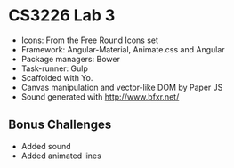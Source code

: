 CS3226 Lab 3
=================================

- Icons: From the Free Round Icons set
- Framework: Angular-Material, Animate.css and Angular
- Package managers: Bower
- Task-runner: Gulp
- Scaffolded with Yo.
- Canvas manipulation and vector-like DOM by Paper JS
- Sound generated with http://www.bfxr.net/

## Bonus Challenges

- Added sound
- Added animated lines
